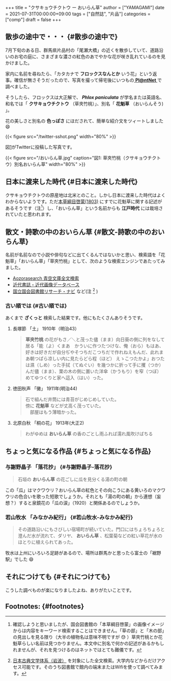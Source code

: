 +++
title = "クサキョウチクトウ ー おいらん草"
author = ["YAMAGAMI"]
date = 2021-07-31T00:00:00+09:00
tags = ["自然誌", "片品"]
categories = ["comp"]
draft = false
+++

## 散歩の途中で・・・ {#散歩の途中で}

7月下旬のある日、群馬県片品村の「尾瀬大橋」の近くを散歩していて、道路沿いのお宅の庭に、さまざまな濃さの紅色のあでやかな花が咲き乱れているのを見かけました。

家内に名前を尋ねたら、「カタカナで **フロックスなんとか** いう花」という返事。確信が無さそうだったので、写真を撮って帰宅後にいつもの[ **Pl@ntNet** ](https://identify.plantnet.org/ja)で調べました。

そうしたら、フロックスは大正解で、 **_Phlox paniculata_** が学名または英語名、和名では「 **クサキョウチクトウ** （草夾竹桃）」、別名「 **花魁草** （おいらんそう)
」。

花の美しさと別名の **色っぽさ** にほだされて、簡単な紹介文をツィートしました :smile:

<a id="org63d6010"></a>

{{< figure src="/twitter-sshot.png" width="80%" >}}

図[1](#org9927405)がTwitterに投稿した写真です。

<a id="org9927405"></a>

{{< figure src="/おいらん草.jpg" caption="&#22259;1:  草夾竹桃（クサキョウチクトウ）別名おいらん草" width="80%" >}}


## 日本に渡来した時代 {#日本に渡来した時代}

クサキョウチクトウの原産地は北米とのこと。しかし日本に渡来した時代はよくわからないようです。ただ[本草綱目啓蒙(1803)](https://dl.ndl.go.jp/info:ndljp/pid/2555472) にすでに花魁草に関する記述があるそうです（注[^fn:1]）し、「おいらん草」という名前からも **江戸時代** には栽培されていたと思われます。


## 散文・詩歌の中のおいらん草 {#散文-詩歌の中のおいらん草}

名前が名前なので小説や俳句などに出てくるんではないかと思い、検索語を「花魁草」「おいらん草」「草夾竹桃」として、次のような検索エンジンであたってみました。

-   [Aozorasearch 青空文庫全文検索](https://myokoym.net/aozorasearch/)
-   [近代書誌・近代画像データベース](http://base1.nijl.ac.jp/~kindai/index.html)
-   [国立国会図書館リサーチ・ナビ](https://rnavi.ndl.go.jp/rnavi/) など(注&nbsp;[^fn:2] )


### 古い順では {#古い順では}

あくまで **ざくっと** 検索した結果です。他にもたくさんありそうです。

1.  長塚節 「土」  1910年（明治43）

    >    **草夾竹桃** の花がもさ／＼と茂った儘（まま）向日葵の側に列をなして居る「能（よ）くまあ　かういに作つたつけな、俺（おら）もはあ、好きは好きだが自分ぢやそつちだこつちだで作れねえもんだ、此れまあ朝つぱら凉しい内に見たらどら程（ほど） えゝこつたかよ」おつたは濕（しめ）った手拭（てぬぐい）を幾つかに折って手に攫（つか）んだ儘（まま）、栗の木の側に置いた洋傘（かうもり）を窄（つぼ）めてゆつくりと家へ這入（はい）った。
2.  徳田秋声 「黴」 1911年(明治44)

    >    石で組んだ井筒には青苔がじめじめしていた。<br />
    > 傍に **花魁草** などが丈高く茂っていた。<br />
    > 　部屋はもう薄暗かった。
3.  北原白秋 「桐の花」 1913年(大正2)

    > わがゆめは **おいらん草** の香のごとし雨ふれば濡れ風吹けばちる


## ちょっと気になる作品 {#ちょっと気になる作品}


### 与謝野晶子 「落花抄」 {#与謝野晶子-落花抄}

> 石垣の **おいらん草** の花ごしに瓜を見分くる湯の町の朝

この「瓜」はマクワウリ？おいらん草の紅色とその向こうにある黄いろのマクワウリの色合いを歌った短歌でしょうか。それとも「湯の町の朝」から連想（妄想？）すると泉鏡花の「瓜の涙」（1920）と関係あるのでしょうか。


### 若山牧水 「みなかみ紀行」 {#若山牧水-みなかみ紀行}

> その道路沿いにもさびしい宿場町が続いていた。門口にはちょろちょろと澄んだ水が流れて、ダリヤ、 **おいらん草** 、松葉菊などの紅い草花が水のほとりに植えられてあった。

牧水は上州にいろいろ足跡があるので、場所は群馬かと思ったら富士の「裾野駅」でした :smile:


## それにつけても {#それにつけても}

こうした調べものが楽になりましたよね、ありがたいことです。


## Footnotes: {#footnotes}

[^fn:1]: 確認しようと思いましたが、国会図書館の「本草綱目啓蒙」の画像イメージからは内容をキーワード検索することはできません。「草の部」と「木の部」の見出しを見る限り（大半の植物名は意味不明ですが :sweat: ）草夾竹桃とか花魁草らしい名前は見つかりません。本文中に別名で何かの記述があるかもしれませんが、それを見つけるのはネットではとても難儀です。
[^fn:2]: [日本古典文学体系（岩波）](http://base1.nijl.ac.jp/~nkbthdb/) を対象にした全文検索。大学内などからだけアクセス可能です。そのうち図書館で館内の端末またはWifiを使って調べてみます。